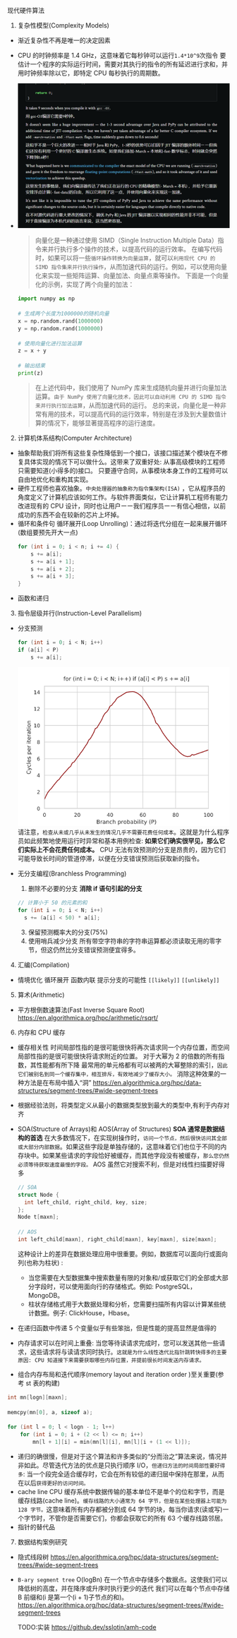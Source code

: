 现代硬件算法

1. 复杂性模型(Complexity Models)

- 渐近复杂性不再是唯一的决定因素
- CPU 的时钟频率是 1.4 GHz，这意味着它每秒钟可以运行`1.4*10^9`次指令
  要估计一个程序的实际运行时间，需要对其执行的指令的所有延迟进行求和，并用时钟频率除以它，即特定 CPU 每秒执行的周期数。
- ![向编译器传达了我们正在运行的 CPU 的精确模型,使用向量化来实现这一加速](image/note/1678370195991.png)

  > 向量化是一种通过使用 SIMD（Single Instruction Multiple Data）指令来并行执行多个操作的技术，以提高代码的运行效率。
  > 在编写代码时，如果可以将一些`循环操作转换为向量运算`，就可以`利用现代 CPU 的 SIMD 指令集来并行执行操作`，从而加速代码的运行。例如，可以使用向量化来实现一些矩阵运算、向量加法、向量点乘等操作。
  > 下面是一个向量化的示例，实现了两个向量的加法：

  ```python
  import numpy as np

  # 生成两个长度为1000000的随机向量
  x = np.random.rand(1000000)
  y = np.random.rand(1000000)

  # 使用向量化进行加法运算
  z = x + y

  # 输出结果
  print(z)
  ```

  > 在上述代码中，我们使用了 NumPy 库来生成随机向量并进行向量加法运算。`由于 NumPy 使用了向量化技术，因此可以自动利用 CPU 的 SIMD 指令来并行执行加法运算`，从而加速代码的运行。
  > 总的来说，向量化是一种非常有用的技术，可以提高代码的运行效率，特别是在涉及到大量数值计算的情况下，能够显著提高程序的运行速度。

2. 计算机体系结构(Computer Architecture)

- 抽象帮助我们将所有这些复杂性降低到一个接口，该接口描述某个模块在不修复具体实现的情况下可以做什么。这带来了双重好处:
  从事高级模块的工程师只需要知道(小得多的)接口。
  只要遵守合同，从事模块本身工作的工程师可以自由地优化和重构其实现。
- 硬件工程师也喜欢抽象。`中央处理器的抽象称为指令集架构(ISA)` ，它从程序员的角度定义了计算机应该如何工作。与软件界面类似，它让计算机工程师有能力改进现有的 CPU 设计，同时也让用户ーー我们程序员ーー有信心相信，以前成功的东西不会在较新的芯片上坏掉。
- 循环和条件句
  循环展开(Loop Unrolling)：通过将迭代分组在一起来展开循环(数组要预先开大一点)
  ```cpp
  for (int i = 0; i < n; i += 4) {
      s += a[i];
      s += a[i + 1];
      s += a[i + 2];
      s += a[i + 3];
  }
  ```
- 函数和递归

3. 指令层级并行(Instruction-Level Parallelism)

- 分支预测

  ```cpp
  for (int i = 0; i < N; i++)
  if (a[i] < P)
      s += a[i];
  ```

  ![1678422973862](image/note/1678422973862.png)
  请注意，`检查从未或几乎从未发生的情况几乎不需要花费任何成本`。这就是为什么程序员如此频繁地使用运行时异常和基本用例检查: **如果它们确实很罕见，那么它们实际上不会花费任何成本。**
  CPU 无法有效预测的分支是昂贵的，因为它们可能导致长时间的管道停滞，以便在分支错误预测后获取新的指令。

- 无分支编程(Branchless Programming)

  1. 删除不必要的分支
     **消除 if 语句引起的分支**

  ```cpp
  // 计算小于 50 的元素的和
  for (int i = 0; i < N; i++)
    s += (a[i] < 50) * a[i];
  ```

  3. 保留预测概率大的分支(75%)
  4. 使用哨兵减少分支
     所有带空字符串的字符串运算都必须读取无用的零字节，但这仍然比分支错误预测便宜得多。

4. 汇编(Compilation)

- 情境优化
  循环展开
  函数内联
  提示分支的可能性 `[[likely]]` `[[unlikely]]`

5. 算术(Arithmetic)

- 平方根倒数速算法(Fast Inverse Square Root)
  https://en.algorithmica.org/hpc/arithmetic/rsqrt/

6. 内存和 CPU 缓存

- 缓存相关性
  时间局部性指的是很可能很快将再次请求同一个内存位置，而空间局部性指的是很可能很快将请求附近的位置。
  对于大幂为 2 的倍数的所有指数，其性能都有所下降
  最常用的单元格都有可以被两的大幂整除的索引，`因此它们被别名到同一个缓存集中，相互排斥，有效地减少了缓存大小。`
  消除这种效果的一种方法是在布局中插入“洞”
  https://en.algorithmica.org/hpc/data-structures/segment-trees/#wide-segment-trees
- 根据经验法则，将类型定义从最小的数据类型放到最大的类型中,有利于内存对齐
- SOA(Structure of Arrays)和 AOS(Array of Structures)
  **SOA 通常是数据结构的首选**
  在大多数情况下，在实现树操作时，`访问一个节点，然后很快访问其全部或大部分内部数据`。如果这些字段是单独存储的，这意味着它们也位于不同的内存块中。如果某些请求的字段恰好被缓存，而其他字段没有被缓存，`那么您仍然必须等待获取速度最慢的字段。`
  AOS 虽然它对搜索不利，但是对线性扫描要好得多

  ```cpp
  // SOA
  struct Node {
    int left_child, right_child, key, size;
  };
  Node t[maxn];

  // AOS
  int left_child[maxn], right_child[maxn], key[maxn], size[maxn];
  ```

  这种设计上的差异在数据处理应用中很重要。例如，数据库可以面向行或面向列(也称为柱状) :

  - 当您需要在大型数据集中搜索数量有限的对象和/或获取它们的全部或大部分字段时，可以使用面向行的存储格式。例如: PostgreSQL，MongoDB。
  - 柱状存储格式用于大数据处理和分析，您需要扫描所有内容以计算某些统计数据。例子: ClickHouse，Hbase。

- 在递归函数中传递 5 个变量似乎有些笨拙，但是性能的提高显然是值得的
- 内存请求可以在时间上重叠: 当您等待读请求完成时，您可以发送其他一些请求，这些请求将与读请求同时执行。`这就是为什么线性迭代比指针跳转快得多的主要原因: CPU 知道接下来需要获取哪些内存位置，并提前很长时间发送内存请求。`
- 组合内存布局和迭代顺序(memory layout and iteration order )至关重要(参考 st 表的构建)

```cpp
int mn[logn][maxn];

memcpy(mn[0], a, sizeof a);

for (int l = 0; l < logn - 1; l++)
    for (int i = 0; i + (2 << l) <= n; i++)
        mn[l + 1][i] = min(mn[l][i], mn[l][i + (1 << l)]);
```

- 递归的确很慢，但是对于这个算法和许多类似的“分而治之”算法来说，情况并非如此。尽管迭代方法的优点是只执行顺序 I/O，`但递归方法的时间局部性要好得多`: 当一个段完全适合缓存时，它会在所有较低的递归层中保持在那里，从而在以后`获得更好的访问时间。`
- cache line
  CPU 缓存系统中数据传输的基本单位不是单个的位和字节，而是缓存线路(cache line)。`缓存线路的大小通常为 64 字节，但是在某些处理器上可能为 128 字节。`这意味着所有内存都被分割成 64 字节的块，每当你请求(读或写)一个字节时，不管你是否需要它们，你都会获取它的所有 63 个缓存线路邻居。
- 指针的替代品

7. 数据结构案例研究

- 隐式线段树
  https://en.algorithmica.org/hpc/data-structures/segment-trees/#wide-segment-trees
- `B-ary segment tree` O(logBn)
  在一个节点中存储多个数据点。这使我们可以降低树的高度，并在降序或升序时执行更少的迭代
  我们可以在每个节点中存储 B 前缀和(i 是第一个(i + 1)子节点的和)。
  https://en.algorithmica.org/hpc/data-structures/segment-trees/#wide-segment-trees

  TODO:实装
  https://github.dev/sslotin/amh-code
